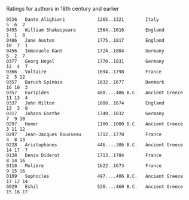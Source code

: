 Ratings for authors in 18th century and earlier


    0526   Dante Alighieri            1265..1321        Italy               5  6  2
    0495   William Shakespeare        1564..1616        England             1  1  8
    0486   Jane Austen                1775..1817        England            10  7  1
    0456   Immanuele Kant             1724..1804        Germany             6  2  7
    0377   Georg Hegel                1770..1831        Germany            12  4  7
    0366   Voltaire                   1694..1798        France              2  5 12
    0357   Baruch Spinoza             1632..1677        Denmark            16 10  3
    0357   Euripides                  480....406 B.C.   Ancient Greece     11 13  4
    0337   John Milton                1608..1674        England            13  3  9
    0317   Johann Goethe              1749..1832        Germany             7  9 10
    0297   Homer                      1100..1000 B.C.   Ancient Greece      3 11 12
    0297   Jean-Jacques Rousseau      1712..1778        France              4  8 13
    0228   Aristophanes               446....386 B.C.   Ancient Greece     14 17  7
    0138   Denis Diderot              1713..1784        France              8 14 16
    0118   Molière                    1622..1673        France              9 15 16
    0109   Sophocles                  497....406 B.C.   Ancient Greece     17 12 14
    0029   Eshil                      520....460 B.C.   Ancient Greece     15 16 17